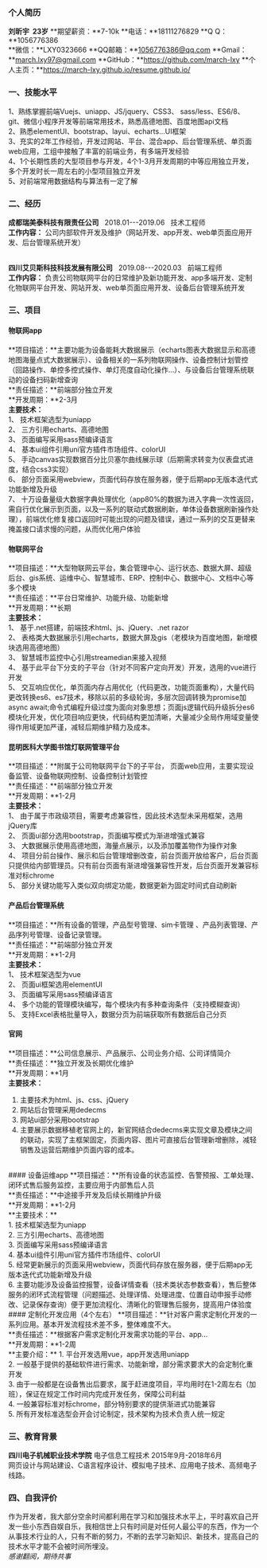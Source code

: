 ### 个人简历

**刘昕宇 &nbsp;23岁**
**期望薪资：**7-10k
**电话：**18111276829
**Q Q：**1056776386  
**微信：**LXY0323666
**QQ邮箱：**1056776386@qq.com
**Gmail：**march.lxy97@gmail.com
 **GitHub：**https://github.com/march-lxy
**个人主页：**https://march-lxy.github.io/resume.github.io/
<br>

### 一、技能水平
1、熟练掌握前端Vuejs、uniapp、JS/jquery、CSS3、 sass/less、ES6/8、git、微信小程序开发等前端常用技术，熟悉高德地图、百度地图api文档<br>
2、熟悉elementUI、bootstrap、layui、echarts…UI框架<br>
3、充实的2年工作经验，开发过网站、平台、混合app、后台管理系统、单页面web应用，工组中接触了丰富的前端业务，有多端开发经验<br>
4、1个长期性质的大型项目参与开发，4个1-3月开发周期的中等应用独立开发，多个开发时长一周左右的小型项目独立开发<br>
5、对前端常用数据结构与算法有一定了解<br>

### 二、经历
**成都瑞美泰科技有限责任公司**  &nbsp;&nbsp;2018.01---2019.06 &nbsp;&nbsp;技术工程师<br>
**工作内容：**
公司内部软件开发及维护（网站开发、app开发、web单页面应用开发、后台管理系统开发）
<br><br>

**四川艾贝斯科技科技发展有限公司**  &nbsp;&nbsp;2019.08---2020.03 &nbsp;&nbsp;前端工程师<br>
**工作内容：**
负责公司物联网平台的日常维护及新功能开发、app多端开发、定制化物联网平台开发、网站开发、web单页面应用开发、设备后台管理系统开发
<br>

### 三、项目
#### 物联网app      
**项目描述：**主要功能为设备能耗大数据展示（echarts图表大数据显示和高德地图海量点式大数据展示）、设备相关的一系列物联网操作、设备控制计划管控（回路操作、单控多控式操作、单灯亮度自动化操作…）、与设备后台管理系统联动的设备扫码新增查询<br>
**责任描述：**前端部分独立开发<br>
**开发周期：**2-3月<br>
**主要技术：**<br>
1、	技术框架选型为uniapp<br>
2、	三方引用echarts、高德地图<br>
3、	页面编写采用sass预编译语言<br>
4、	基本ui组件引用uni官方插件市场组件、colorUI<br>
5、	手动canvas实现数据百分比贝塞尔曲线展示球（后期需求转变为仪表盘式进度，结合css3实现）<br>
6、	部分页面采用webview，页面代码存放在服务器，便于后期app无版本迭代式功能新增及升级<br>
7、	十万设备量级大数据字典处理优化（app80%的数据为进入字典一次性返回，需自行优化展示到页面，以及一系列的联动式数据刷新，单体设备数据刷新操作处理），前端优化修复接口返回时可能出现的问题及错误，通过一系列的交互更替来掩盖接口请求慢的问题，从而优化用户体验
<br>
#### 物联网平台
**项目描述：**大型物联网云平台，集合管理中心、运行状态、数据大屏、超级后台、gis系统、运维中心、智慧城市、ERP、控制中心、数据中心、文档中心等多个模块<br>
**责任描述：**平台日常维护、功能升级、功能新增<br>
**开发周期：**长期 <br>
**主要技术：**<br>
1、	基于.net搭建，前端技术html、js、jQuery、.net razor<br>
2、	表格类大数据展示引用echarts，数据大屏及gis（老模块为百度地图，新增模块选用高德地图）<br>
3、	智慧城市监控中心引用streamedian来接入视频<br>
4、	基于此平台下分支的子平台（针对不同客户定向开发）开发，选用的vue进行开发<br>
5、	交互响应优化，单页面内存占用优化（代码更改，功能页面重构），大量代码更改转换es6、es7技术，移除以前的多级轮询，多层次回调转换为promise加async await;命令式编程升级过度为面向对象思想；页面js逻辑代码升级拆分es6模块化开发，优化项目响应更快，代码结构更加清晰，大量减少全局作用域变量使得作用域更加严谨，减轻后期维护精力及成本。
<br>
#### 昆明医科大学图书馆灯联网管理平台
**项目描述：**附属于公司物联网平台下的子平台， 页面web应用，主要实现设备监管、设备物联网控制、设备控制计划管控<br>
**责任描述：**前端部分独立开发<br>
**开发周期：**1-2月<br>
**主要技术：**<br>
1、	由于属于市政级项目，需要考虑兼容性，因此技术选型未采用框架，选用jQuery库<br>
2、	页面ui部分选用bootstrap，页面编写模式为渐进增强式兼容<br>
3、	大数据展示使用高德地图，海量点展示，以及添加覆盖物作为操作对象<br>
4、	项目分前台操作、展示和后台管理增删改查，前台页面开放给客户，后台页面只提供给内部管理员。只有前台页面有渐进增强兼容性开发，后台页面开发兼容标准对标chrome<br>
5、	部分关键功能写入类似双向绑定功能，数据更新为固定时间式自动刷新
<br>
#### 产品后台管理系统
**项目描述：**所有设备的管理，产品型号管理、sim卡管理 、产品列表管理、产品序列号管理、设备记录管理。<br>
**责任描述：**前端部分独立开发<br>
**开发周期：**1-2月<br>
**主要技术：**<br>
1、	技术框架选型为vue<br>
2、	页面ui框架选用elementUI<br>
3、	页面编写采用sass预编译语言<br>
4、	多个功能的管理模块编写，每个模块内有多种查询条件（支持模糊查询）<br>
5、	支持Excel表格批量导入，数据分页为前端获取所有数据后自己分页
<br>
#### 官网
**项目描述：**公司信息展示、产品展示、公司业务介绍、公司详情简介<br>
**责任描述：**独立开发及长期优化维护<br>
**开发周期：**1月<br>
**主要技术：**<br>
1.	主要技术为html、js、css、jQuery<br>
2.	网站后台管理采用dedecms<br>
3.	网站ui部分采用bootstrap<br>
4.	主要展示数据移植老官网上的，新官网结合dedecms来实现文章及模块之间的联动，实现了主框架固定，页面内容、图片可直接后台管理新增删除，减轻销售及运营后期维护页面内容的成本。
<br>
#### 设备运维app
**项目描述：**所有设备的状态监控、告警预报、工单处理、闭环式售后服务监控，主要应用于内部售后人员<br>
**责任描述：**中途接手开发及后续长期维护升级 <br>
**开发周期：**1-2月<br>
**主要技术：**<br>
1.	技术框架选型为uniapp<br>
2.	三方引用echarts、高德地图<br>
3.	页面编写采用sass预编译语言<br>
4.	基本ui组件引用uni官方插件市场组件、colorUI<br>
5.	经常更新展示的页面采用webview，页面代码存放在服务器，便于后期app无版本迭代式功能新增及升级<br>
6.	主要功能涉及设备监控报警，设备详情查看（技术类状态参数查看），售后整体服务的闭环式流程管理（问题描述、处理详情、处理进度、位置自动申报手动修改、记录保存查询）便于更加流程化、清晰化的管理售后服务，提高用户体验度
<br>
#### 定制化开发应用（4个左右）
**项目描述：**针对客户需求定制化开发的一系列应用。基本开发流程技术差不多，整体难度不大。<br>
**责任描述：**根据客户需求定制化开发需求功能的平台、app… <br>
**开发周期：**1-2周 <br>
**主要介绍：**
1.	平台开发选用vue，app开发选用uniapp<br>
2.	一般基于提供的基础软件进行需求、功能新增，部分需求要求大的会定制化重开发<br>
3.	由于一般都是在设备售出后要求，属于赶进度项目，平均用时在1-2周左右（加班），保证在规定工作时间内完成开发任务，保障公司利益<br>
4.	一般兼容标准对标chrome，部分特别要求的提供渐进式功能兼容<br>
5.	所有开发标准选型会开会讨论制定，技术架构为技术负责人统一规定<br>

### 三、教育背景
**四川电子机械职业技术学院**    电子信息工程技术  2015年9月-2018年6月<br>
网页设计与网站建设、C语言程序设计、模拟电子技术、应用电子技术、高频电子线路。

### 四、自我评价

作为开发者，我大部分空余时间都利用在学习和加强技术水平上，平时喜欢自己开发一些小东西自娱自乐，我相信世上只有时间是对任何人最公平的东西，作为一个从事技术行业的人，只有不断的努力，不断的去学习新知识、新技术，提高自己的技术水平才能不会被时间所埋没。
<br>
 *感谢翻阅，期待共事*
